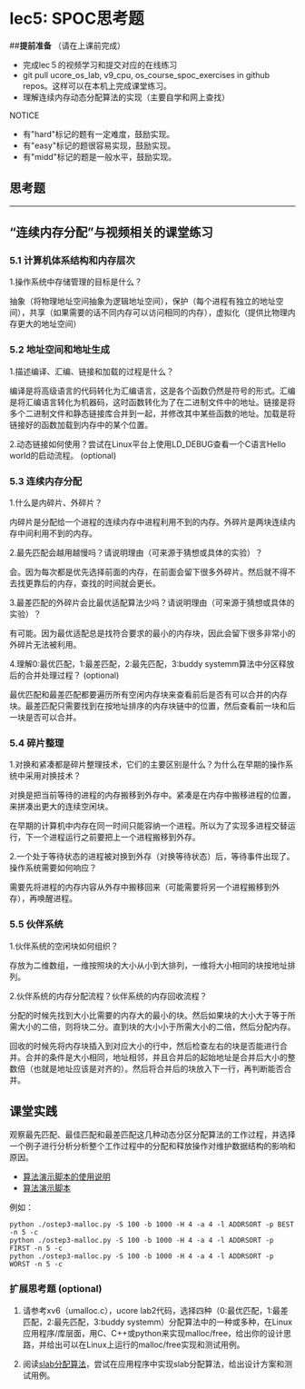 # lec5: SPOC思考题

##**提前准备**
（请在上课前完成）

- 完成lec５的视频学习和提交对应的在线练习
- git pull ucore_os_lab, v9_cpu, os_course_spoc_exercises in github repos。这样可以在本机上完成课堂练习。
- 理解连续内存动态分配算法的实现（主要自学和网上查找）

NOTICE
- 有"hard"标记的题有一定难度，鼓励实现。
- 有"easy"标记的题很容易实现，鼓励实现。
- 有"midd"标记的题是一般水平，鼓励实现。


## 思考题
---

## “连续内存分配”与视频相关的课堂练习

### 5.1 计算机体系结构和内存层次

1.操作系统中存储管理的目标是什么？

抽象（将物理地址空间抽象为逻辑地址空间），保护（每个进程有独立的地址空间），共享（如果需要的话不同内存可以访问相同的内存），虚拟化（提供比物理内存更大的地址空间）


### 5.2 地址空间和地址生成
1.描述编译、汇编、链接和加载的过程是什么？

编译是将高级语言的代码转化为汇编语言，这是各个函数仍然是符号的形式。汇编是将汇编语言转化为机器码，这时函数转化为了在二进制文件中的地址。链接是将多个二进制文件和静态链接库合并到一起，并修改其中某些函数的地址。加载是将链接好的函数加载到内存中的某个位置。

2.动态链接如何使用？尝试在Linux平台上使用LD_DEBUG查看一个C语言Hello world的启动流程。  (optional)

### 5.3 连续内存分配
1.什么是内碎片、外碎片？

内碎片是分配给一个进程的连续内存中进程利用不到的内存。外碎片是两块连续内存中间利用不到的内存。

2.最先匹配会越用越慢吗？请说明理由（可来源于猜想或具体的实验）？

会。因为每次都是优先选择前面的内存，在前面会留下很多外碎片。然后就不得不去找更靠后的内存，查找的时间就会更长。

3.最差匹配的外碎片会比最优适配算法少吗？请说明理由（可来源于猜想或具体的实验）？

有可能。因为最优适配总是找符合要求的最小的内存块，因此会留下很多非常小的外碎片无法被利用。

4.理解0:最优匹配，1:最差匹配，2:最先匹配，3:buddy systemm算法中分区释放后的合并处理过程？ (optional)

最优匹配和最差匹配都要遍历所有空闲内存块来查看前后是否有可以合并的内存块。最差匹配只需要找到在按地址排序的内存块链中的位置，然后查看前一块和后一块是否可以合并。


### 5.4 碎片整理
1.对换和紧凑都是碎片整理技术，它们的主要区别是什么？为什么在早期的操作系统中采用对换技术？ 

对换是把当前等待的进程的内存搬移到外存中。紧凑是在内存中搬移进程的位置，来拼凑出更大的连续空闲块。

在早期的计算机中内存在同一时间只能容纳一个进程。所以为了实现多进程交替运行，下一个进程运行之前要把上一个进程搬移到外存。

2.一个处于等待状态的进程被对换到外存（对换等待状态）后，等待事件出现了。操作系统需要如何响应？

需要先将进程的内存内容从外存中搬移回来（可能需要将另一个进程搬移到外存），再唤醒进程。

### 5.5 伙伴系统
1.伙伴系统的空闲块如何组织？

存放为二维数组，一维按照块的大小从小到大排列，一维将大小相同的块按地址排列。

2.伙伴系统的内存分配流程？伙伴系统的内存回收流程？

分配的时候先找到大小比需要的内存大的最小的块。然后如果块的大小大于等于所需大小的二倍，则将块二分。直到块的大小小于所需大小的二倍，然后分配内存。

回收的时候先将内存块插入到对应大小的行中，然后检查左右的块是否能进行合并。合并的条件是大小相同，地址相邻，并且合并后的起始地址是合并后大小的整数倍（也就是地址应该是对齐的）。然后将合并后的块放入下一行，再判断能否合并。

## 课堂实践

观察最先匹配、最佳匹配和最差匹配这几种动态分区分配算法的工作过程，并选择一个例子进行分析分析整个工作过程中的分配和释放操作对维护数据结构的影响和原因。

  * [算法演示脚本的使用说明](https://github.com/chyyuu/os_tutorial_lab/blob/master/ostep/ostep3-malloc.md)
  * [算法演示脚本](https://github.com/chyyuu/os_tutorial_lab/blob/master/ostep/ostep3-malloc.py)

例如：
```
python ./ostep3-malloc.py -S 100 -b 1000 -H 4 -a 4 -l ADDRSORT -p BEST -n 5 -c
python ./ostep3-malloc.py -S 100 -b 1000 -H 4 -a 4 -l ADDRSORT -p FIRST -n 5 -c
python ./ostep3-malloc.py -S 100 -b 1000 -H 4 -a 4 -l ADDRSORT -p WORST -n 5 -c
```

### 扩展思考题 (optional)

1. 请参考xv6（umalloc.c），ucore lab2代码，选择四种（0:最优匹配，1:最差匹配，2:最先匹配，3:buddy systemm）分配算法中的一种或多种，在Linux应用程序/库层面，用C、C++或python来实现malloc/free，给出你的设计思路，并给出可以在Linux上运行的malloc/free实现和测试用例。


2. 阅读[slab分配算法](http://en.wikipedia.org/wiki/Slab_allocation)，尝试在应用程序中实现slab分配算法，给出设计方案和测试用例。
